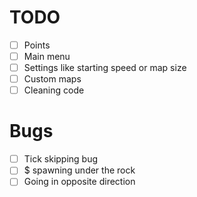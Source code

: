 # TODO

- [ ] Points
- [ ] Main menu
- [ ] Settings like starting speed or map size
- [ ] Custom maps
- [ ] Cleaning code

# Bugs

- [ ] Tick skipping bug
- [ ] $ spawning under the rock
- [ ] Going in opposite direction